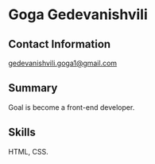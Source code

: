 # Goga Gedevanishvili  

## Contact Information

gedevanishvili.goga1@gmail.com

## Summary 
Goal is become a front-end developer.

## Skills
HTML,
CSS.